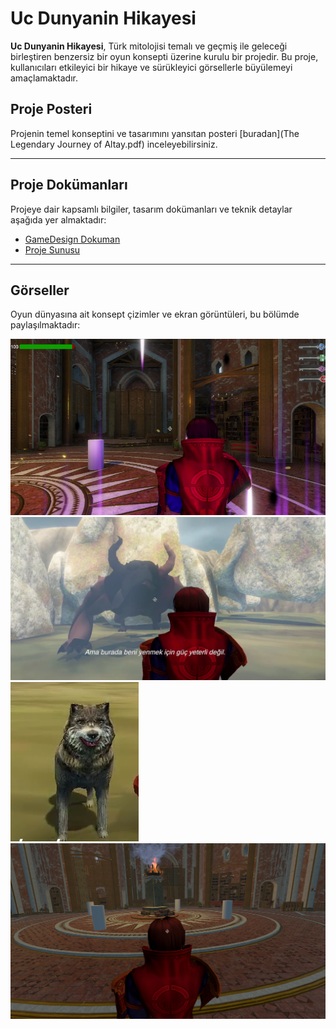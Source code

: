 # Uc Dunyanin Hikayesi

**Uc Dunyanin Hikayesi**, Türk mitolojisi temalı ve geçmiş ile geleceği birleştiren benzersiz bir oyun konsepti üzerine kurulu bir projedir. Bu proje, kullanıcıları etkileyici bir hikaye ve sürükleyici görsellerle büyülemeyi amaçlamaktadır.


## Proje Posteri

Projenin temel konseptini ve tasarımını yansıtan posteri [buradan](The Legendary Journey of Altay.pdf) inceleyebilirsiniz.

---

## Proje Dokümanları

Projeye dair kapsamlı bilgiler, tasarım dokümanları ve teknik detaylar aşağıda yer almaktadır:

- [GameDesign Dokuman](ProjeTanitimDosyasi.pdf)
- [Proje Sunusu](201180055_201180061_201180070_Sunum.pdf)

---

## Görseller

Oyun dünyasına ait konsept çizimler ve ekran görüntüleri, bu bölümde paylaşılmaktadır:

![alt text](<Screenshot 2025-01-08 130105.png>)
![alt text](<Screenshot 2025-01-08 123344.png>)
![alt text](<Screenshot 2025-01-08 123117.png>)
![alt text](<Screenshot 2025-01-08 125436.png>)